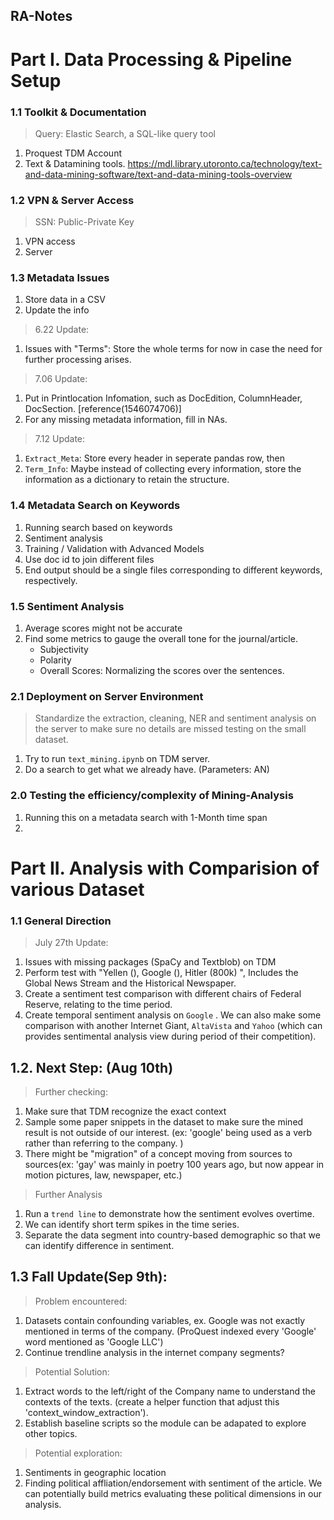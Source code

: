 ## RA-Notes

# Part I. Data Processing & Pipeline Setup

### 1.1 Toolkit & Documentation

> Query: Elastic Search, a SQL-like query tool
1. Proquest TDM Account
2. Text & Datamining tools. https://mdl.library.utoronto.ca/technology/text-and-data-mining-software/text-and-data-mining-tools-overview

   
### 1.2  VPN & Server Access

> SSN: Public-Private Key

1. VPN access
2. Server

### 1.3 Metadata Issues

1. Store data in a CSV
2. Update the info 

> 6.22 Update: 
1. Issues with "Terms": Store the whole terms for now in case the need for further processing arises. 

> 7.06 Update:
1. Put in Printlocation Infomation, such as DocEdition, ColumnHeader, DocSection. [reference(1546074706)]
2. For any missing metadata information, fill in NAs. 

> 7.12 Update:
1. `Extract_Meta`: Store every header in seperate pandas row, then 
2. `Term_Info`: Maybe instead of collecting every information, store the information as a dictionary to retain the structure. 

### 1.4 Metadata Search on Keywords

1. Running search based on keywords
2. Sentiment analysis
3. Training / Validation with Advanced Models
4. Use doc id to join different files
5. End output should be a single files corresponding to different keywords, respectively.

### 1.5 Sentiment Analysis

1. Average scores might not be accurate 
2. Find some metrics to gauge the overall tone for the journal/article. 
    - Subjectivity
    - Polarity
    - Overall Scores: Normalizing the scores over the sentences. 

### 2.1 Deployment on Server Environment

> Standardize the extraction, cleaning, NER and sentiment analysis on the server to make sure no details are missed testing on the small dataset.
1. Try to run `text_mining.ipynb` on TDM server. 
2. Do a search to get what we already have. (Parameters: AN)


### 2.0 Testing the efficiency/complexity of Mining-Analysis

1. Running this on a metadata search with 1-Month time span
2. 

# Part II. Analysis with Comparision of various Dataset

### 1.1 General Direction
> July 27th Update: 
1. Issues with missing packages (SpaCy and Textblob) on TDM
2. Perform test with "Yellen (), Google (), Hitler (800k) ", Includes the Global News Stream and the Historical Newspaper. 
3. Create a sentiment test comparison with different chairs of Federal Reserve, relating to the time period. 
4. Create temporal sentiment analysis on `Google` . We can also make some comparison with another Internet Giant, `AltaVista` and `Yahoo` (which can provides sentimental analysis view during period of their competition). 

## 1.2. Next Step: (Aug 10th)
> Further checking:
1. Make sure that TDM recognize the exact context
2. Sample some paper snippets in the dataset to make sure the mined result is not outside of our interest. (ex: 'google' being used as a verb rather than referring to the company. )
3. There might be "migration" of a concept moving from sources to sources(ex: 'gay' was mainly in poetry 100 years ago, but now appear in motion pictures, law, newspaper, etc.)

> Further Analysis
1. Run a `trend line` to demonstrate how the sentiment evolves overtime. 
2. We can identify short term spikes in the time series. 
3. Separate the data segment into country-based demographic so that we can identify difference in sentiment. 

## 1.3 Fall Update(Sep 9th):

> Problem encountered:
1. Datasets contain confounding variables, ex. Google was not exactly mentioned in terms of the company. (ProQuest indexed every 'Google' word mentioned as 'Google LLC')
2. Continue trendline analysis in the internet company segments?

> Potential Solution:
1. Extract words to the left/right of the Company name to understand the contexts of the texts. (create a helper function that adjust this 'context_window_extraction'). 
2. Establish baseline scripts so the module can be adapated to explore other topics. 

> Potential exploration:
1. Sentiments in geographic location
2. Finding political affliation/endorsement with sentiment of the article. We can potentially build metrics evaluating these political dimensions in our analysis. 
